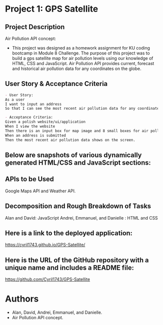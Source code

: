 # Project 1: GPS Satellite

## Project Description

Air Pollution API concept:

- This project was designed as a homework assignment for KU coding bootcamp in Module 8 Challenge. The purpose of this project was to build a gps satellite map for air pollution levels using our knowledge of HTML, CSS and JavaScript.
Air Pollution API provides current, forecast and historical air pollution data for any coordinates on the globe.

## User Story & Acceptance Criteria

```md
- User Story:
As a user
I want to input an address
So that I can see the most recent air pollution data for any coordinates on the globe.

- Acceptance Criteria:
Given a polish website/ui/application
When I view the website
Then there is an input box for map image and 8 small boxes for air pollution levels
When an address is submitted
Then the most recent air pollution data shows on the screen.
```

##  Below are snapshots of various dynamically generated HTML/CSS and JavaScript sections:





## APIs to be Used

Google Maps API and Weather API.



## Decomposition and Rough Breakdown of Tasks

Alan and David: JavaScript
Andrei, Emmanuel, and Danielle : HTML and CSS




## Here is a link to the deployed application: 


https://cyril1743.github.io/GPS-Satellite/


## Here is the URL of the GitHub repository with a unique name and includes a README file:

https://github.com/Cyril1743/GPS-Satellite





# Authors

- Alan, David, Andrei, Emmanuel, and Danielle.
- Air Pollution API concept.









